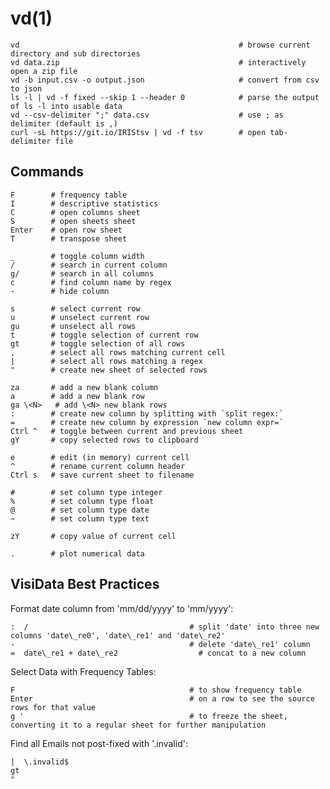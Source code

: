 # vd(1)

    vd                                                 # browse current directory and sub directories
    vd data.zip                                        # interactively open a zip file
    vd -b input.csv -o output.json                     # convert from csv to json
    ls -l | vd -f fixed --skip 1 --header 0            # parse the output of ls -l into usable data
    vd --csv-delimiter ";" data.csv                    # use ; as delimiter (default is ,)
    curl -sL https://git.io/IRIStsv | vd -f tsv        # open tab-delimiter file

## Commands

    F        # frequency table
    I        # descriptive statistics
    C        # open columns sheet
    S        # open sheets sheet
    Enter    # open row sheet
    T        # transpose sheet

    _        # toggle column width
    /        # search in current column
    g/       # search in all columns
    c        # find column name by regex
    -        # hide column

    s        # select current row
    u        # unselect current row
    gu       # unselect all rows
    t        # toggle selection of current row
    gt       # toggle selection of all rows
    ,        # select all rows matching current cell
    |        # select all rows matching a regex
    "        # create new sheet of selected rows

    za       # add a new blank column
    a        # add a new blank row
    ga \<N>   # add \<N> new blank rows
    :        # create new column by splitting with `split regex:`
    =        # create new column by expression `new column expr=`
    Ctrl ^   # toggle between current and previous sheet
    gY       # copy selected rows to clipboard

    e        # edit (in memory) current cell
    ^        # rename current column header
    Ctrl s   # save current sheet to filename

    #        # set column type integer
    %        # set column type float
    @        # set column type date
    ~        # set column type text

    zY       # copy value of current cell

    .        # plot numerical data

## VisiData Best Practices

  Format date column from 'mm/dd/yyyy' to 'mm/yyyy':

    :  /                                    # split 'date' into three new columns 'date\_re0', 'date\_re1' and 'date\_re2'
    -                                       # delete 'date\_re1' column
    =  date\_re1 + date\_re2                  # concat to a new column

  Select Data with Frequency Tables:

    F                                       # to show frequency table
    Enter                                   # on a row to see the source rows for that value
    g '                                     # to freeze the sheet, converting it to a regular sheet for further manipulation

  Find all Emails not post-fixed with '.invalid':

    |  \.invalid$
    gt
    "


